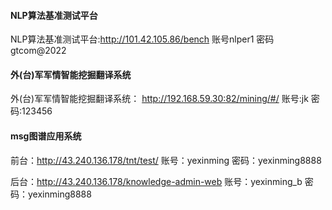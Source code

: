 #### NLP算法基准测试平台
NLP算法基准测试平台:http://101.42.105.86/bench
账号nlper1
密码gtcom@2022

#### 外(台)军军情智能挖掘翻译系统
外(台)军军情智能挖掘翻译系统：
http://192.168.59.30:82/mining/#/
账号:jk
密码:123456

#### msg图谱应用系统
前台：http://43.240.136.178/tnt/test/
账号：yexinming
密码：yexinming8888

后台：http://43.240.136.178/knowledge-admin-web
账号：yexinming_b
密码：yexinming8888

